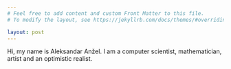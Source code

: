 ```yaml
---
# Feel free to add content and custom Front Matter to this file.
# To modify the layout, see https://jekyllrb.com/docs/themes/#overriding-theme-defaults

layout: post
---
```


Hi, my name is Aleksandar Anžel. I am a computer scientist, mathematician, artist and an optimistic realist. 

